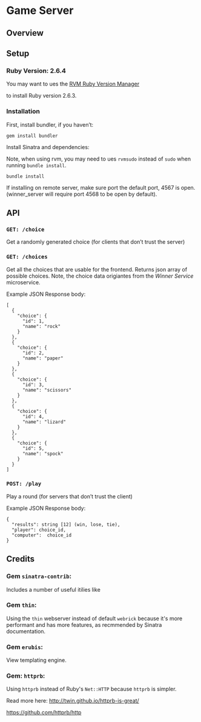 # Game Server

## Overview

## Setup

### Ruby Version: 2.6.4

You may want to ues the [RVM Ruby Version Manager](https://rvm.io/rvm/install)

to install Ruby version 2.6.3.

### Installation

First, install bundler, if you haven’t:

```
gem install bundler
```

Install Sinatra and dependencies:

Note, when using rvm, you may need to ues `rvmsudo` instead of `sudo`
when running `bundle install`.

```
bundle install
```

If installing on remote server, make sure port the default port, 4567 is open.
(winner_server will require port 4568 to be open by default).

## API

### `GET: /choice`

Get a randomly generated choice (for clients that don’t trust the server)

### `GET: /choices`

Get all the choices that are usable for the frontend. Returns json array of
possible choices. Note, the choice data origiantes from the _Winner Service_
microservice.

Example JSON Response body:

```
[
  {
    "choice": {
      "id": 1,
      "name": "rock"
    }
  },
  {
    "choice": {
      "id": 2,
      "name": "paper"
    }
  },
  {
    "choice": {
      "id": 3,
      "name": "scissors"
    }
  },
  {
    "choice": {
      "id": 4,
      "name": "lizard"
    }
  },
  {
    "choice": {
      "id": 5,
      "name": "spock"
    }
  }
]
```

### `POST: /play`

Play a round (for servers that don’t trust the client)

Example JSON Response body:

```
{
  "results": string [12] (win, lose, tie),
  "player": choice_id,
  "computer":  choice_id
}
```

## Credits

### Gem `sinatra-contrib`:

Includes a number of useful itilies like

### Gem `thin`:

Using the `thin` webserver instead of default `webrick` because it's more
performant and has more features, as recmmended by Sinatra
documentation.

### Gem `erubis`:

View templating engine.

### Gem: `httprb`:

Using `httprb` instead of Ruby's `Net::HTTP` because `httprb` is simpler.

Read more here:
http://twin.github.io/httprb-is-great/

https://github.com/httprb/http
